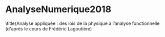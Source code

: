 # AnalyseNumerique2018
\title{Analyse appliquée : des lois de la physique à l’analyse fonctionnelle (d'après le cours de Frédéric Lagoutière)
